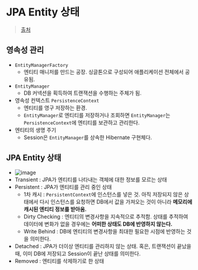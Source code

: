 # JPA Entity 상태

> [출처](https://engkimbs.tistory.com/816?category=772527)

## 영속성 관리

- `EntityManagerFactory`
    - 엔티티 매니저를 만드는 공장. 싱글톤으로 구성되어 애플리케이션 전체에서 공유됨.
- `EntityManager`
    - DB 커넥션을 획득하여 트랜잭션을 수행하는 주체가 됨.
- 영속성 컨텍스트 `PersistenceContext`
    - 엔티티를 영구 저장하는 환경.
    - `EntityManager`로 엔티티를 저장하거나 조회하면 `EntityManager`는 `PersistenceContext`에 엔티티를 보관하고 관리한다.
- 엔티티의 생명 주기
    - Session은 `EntityManager`를 상속한 Hibernate 구현체다.

## JPA Entity 상태

- ![image](https://img1.daumcdn.net/thumb/R1280x0/?scode=mtistory2&fname=http%3A%2F%2Fcfile21.uf.tistory.com%2Fimage%2F9975194B5C4DACBC134CF3)
- Transient : JPA가 엔티티를 나타내는 객체에 대한 정보를 모르는 상태
- Persistent : JPA가 엔티티를 관리 중인 상태
    - 1차 캐시 : `PersistentContext`에 인스턴스를 넣은 것. 아직 저장되지 않은 상태에서 다시 인스턴스를 요청하면 DB에서 값을 가져오는 것이 아니라 **메모리에 캐시된 엔티티 정보를 받아옴.**
    - Dirty Checking : 엔티티의 변경사항을 지속적으로 추적함. 상태를 추적하여 데이터에 변화가 없을 경우에는 **어떠한 상태도 DB에 반영하지 않는다.**
    - Write Behind : DB에 엔티티의 변경사항을 최대한 필요한 시점에 반영하는 것을 의미한다.
- Detached : JPA가 더이상 엔티티를 관리하지 않는 상태. 혹은, 트랜잭션이 끝났을 때, 이미 DB에 저장되고 Session이 끝난 상태를 의미한다.
- Removed : 엔티티를 삭제하기로 한 상태